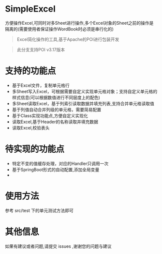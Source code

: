 # SimpleExcel
方便操作Excel,可同时对多Sheet进行操作,多个Excel对象的Sheet之前的操作是隔离的(需要使用者保证操作WordBook时必须是串行化的)

> Excel简化操作的工具,基于Apache的POI进行包装开发

> 此分支支持POI v3.17版本

# 支持的功能点
* 基于Excel文件，复制单元格行
* 多Sheet写入Excel，可根据需要自定义实现单元格对象；支持自定义单元格的样式信息(可以根据数值进行不同层度上的配色)
* 多Sheet读取Excel，基于列索引读取数据并填充列表,支持合并单元格读取值
* 基于列值自动合并列级的单元格，需要简易配置
* 基于Class实现功能点,方便自定义实现化
* 读取Excel,基于Header的名称读取并填充数据
* 读取Excel,校验表头

# 待实现的功能点
* 特定不变的值缓存处理，对应的Handler只调用一次
* 基于SpringBoot形式的自动配置,添加全局变量
* 

# 使用方法
参考 src/test 下的单元测试方法即可


# 其他信息
如果有建议或者问题,请提交 issues ,谢谢您的问题与建议